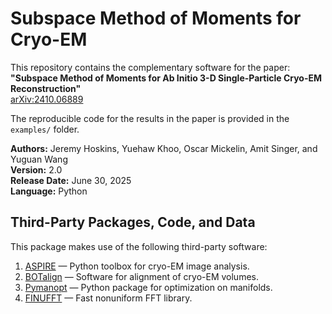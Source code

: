 # Subspace Method of Moments for Cryo-EM

This repository contains the complementary software for the paper:  
**"Subspace Method of Moments for Ab Initio 3-D Single-Particle Cryo-EM Reconstruction"**  
[arXiv:2410.06889](https://arxiv.org/abs/2410.06889)

The reproducible code for the results in the paper is provided in the `examples/` folder.

**Authors:** Jeremy Hoskins, Yuehaw Khoo, Oscar Mickelin, Amit Singer, and Yuguan Wang  
**Version:** 2.0  
**Release Date:** June 30, 2025  
**Language:** Python


## Third-Party Packages, Code, and Data

This package makes use of the following third-party software:

1. [ASPIRE](https://github.com/PrincetonUniversity/aspire) — Python toolbox for cryo-EM image analysis.
2. [BOTalign](https://github.com/RuiyiYang/BOTalign) — Software for alignment of cryo-EM volumes.
3. [Pymanopt](https://pymanopt.org/) — Python package for optimization on manifolds.
4. [FINUFFT](https://finufft.readthedocs.io/en/latest/) — Fast nonuniform FFT library.

